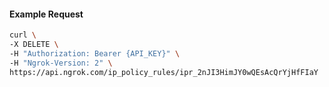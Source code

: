 <!-- Code generated for API Clients. DO NOT EDIT. -->

#### Example Request

```bash
curl \
-X DELETE \
-H "Authorization: Bearer {API_KEY}" \
-H "Ngrok-Version: 2" \
https://api.ngrok.com/ip_policy_rules/ipr_2nJI3HimJY0wQEsAcQrYjHfFIaY
```
